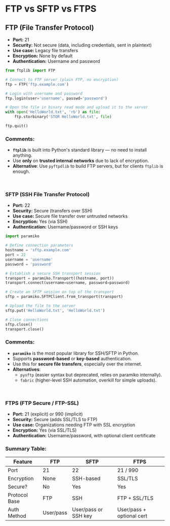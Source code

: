 # FTP vs SFTP vs FTPS


## **FTP (File Transfer Protocol)**
- **Port:** 21
- **Security:** Not secure (data, including credentials, sent in plaintext)
- **Use case:** Legacy file transfers
- **Encryption:** None by default
- **Authentication:** Username and password

```python
from ftplib import FTP

# Connect to FTP server (plain FTP, no encryption)
ftp = FTP('ftp.example.com')

# Login with username and password
ftp.login(user='username', passwd='password')

# Open the file in binary read mode and upload it to the server
with open('HelloWorld.txt', 'rb') as file:
    ftp.storbinary('STOR HelloWorld.txt', file)

ftp.quit()
```

### Comments:
- **`ftplib`** is built into Python's standard library — no need to install anything.
- Use **only** on **trusted internal networks** due to lack of encryption.
- **Alternative**: Use `pyftpdlib` to build FTP servers, but for clients `ftplib` is enough.


<br>



### **SFTP (SSH File Transfer Protocol)**
- **Port:** 22
- **Security:** Secure (transfers over SSH)
- **Use case:** Secure file transfer over untrusted networks
- **Encryption:** Yes (via SSH)
- **Authentication:** Username/password or SSH keys

```python
import paramiko

# Define connection parameters
hostname = 'sftp.example.com'
port = 22
username = 'username'
password = 'password'

# Establish a secure SSH transport session
transport = paramiko.Transport((hostname, port))
transport.connect(username=username, password=password)

# Create an SFTP session on top of the transport
sftp = paramiko.SFTPClient.from_transport(transport)

# Upload the file to the server
sftp.put('HelloWorld.txt', 'HelloWorld.txt')

# Close connections
sftp.close()
transport.close()
```

### Comments:
- **`paramiko`** is the most popular library for SSH/SFTP in Python.
- Supports **password-based** or **key-based** authentication.
- Use this for **secure file transfers**, especially over the internet.
- **Alternatives**:
  - `pysftp` (easier syntax but deprecated, relies on paramiko internally).
  - `fabric` (higher-level SSH automation, overkill for simple uploads).

<br>


### **FTPS (FTP Secure / FTP-SSL)**
- **Port:** 21 (explicit) or 990 (implicit)
- **Security:** Secure (adds SSL/TLS to FTP)
- **Use case:** Organizations needing FTP with SSL encryption
- **Encryption:** Yes (via SSL/TLS)
- **Authentication:** Username/password, with optional client certificate


### Summary Table:
| Feature       | FTP       | SFTP                 | FTPS                      |
| ------------- | --------- | -------------------- | ------------------------- |
| Port          | 21        | 22                   | 21 / 990                  |
| Encryption    | None      | SSH-based            | SSL/TLS                   |
| Secure?       | No        | Yes                  | Yes                       |
| Protocol Base | FTP       | SSH                  | FTP + SSL/TLS             |
| Auth Method   | User/pass | User/pass or SSH key | User/pass + optional cert |

